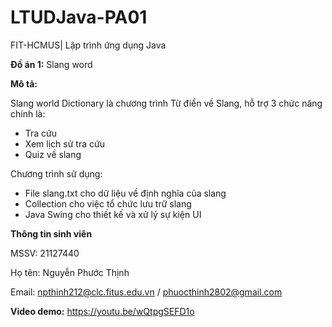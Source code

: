 # LTUDJava-PA01
FIT-HCMUS| Lập trình ứng dụng Java

**Đồ án 1:** Slang word

**Mô tả:** 

Slang world Dictionary là chương trình Từ điển về Slang, hỗ trợ 3 chức năng chính là:
* Tra cứu
* Xem lịch sử tra cứu
* Quiz về slang
  
Chương trình sử dụng:
* File slang.txt cho dữ liệu về định nghĩa của slang
* Collection cho việc tổ chức lưu trữ slang
* Java Swing cho thiết kế và xử lý sự kiện UI

**Thông tin sinh viên**

MSSV: 21127440

Họ tên: Nguyễn Phước Thịnh

Email: npthinh212@clc.fitus.edu.vn / phuocthinh2802@gmail.com

**Video demo:** https://youtu.be/wQtpgSEFD1o
